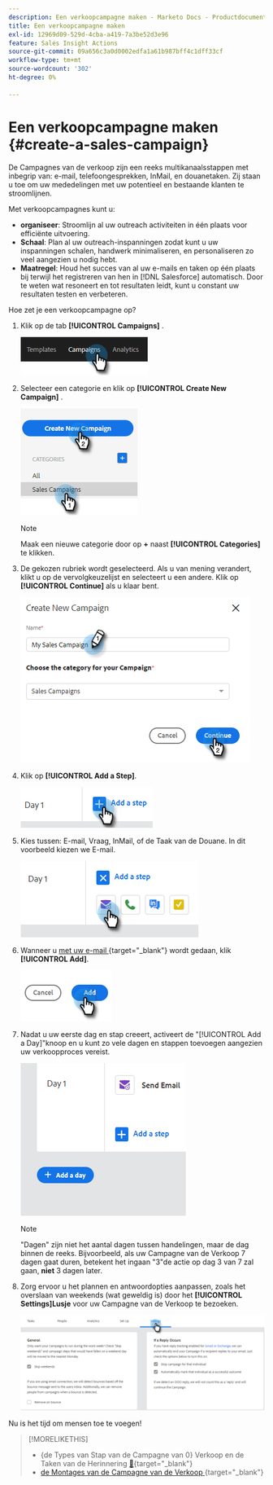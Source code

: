 ```yaml
---
description: Een verkoopcampagne maken - Marketo Docs - Productdocumentatie
title: Een verkoopcampagne maken
exl-id: 12969d09-529d-4cba-a419-7a3be52d3e96
feature: Sales Insight Actions
source-git-commit: 09a656c3a0d0002edfa1a61b987bff4c1dff33cf
workflow-type: tm+mt
source-wordcount: '302'
ht-degree: 0%

---
```


# Een verkoopcampagne maken {#create-a-sales-campaign}

De Campagnes van de verkoop zijn een reeks multikanaalsstappen met inbegrip van: e-mail, telefoongesprekken, InMail, en douanetaken. Zij staan u toe om uw mededelingen met uw potentieel en bestaande klanten te stroomlijnen.

Met verkoopcampagnes kunt u:

* **organiseer**: Stroomlijn al uw outreach activiteiten in één plaats voor efficiënte uitvoering.
* **Schaal**: Plan al uw outreach-inspanningen zodat kunt u uw inspanningen schalen, handwerk minimaliseren, en personaliseren zo veel aangezien u nodig hebt.
* **Maatregel**: Houd het succes van al uw e-mails en taken op één plaats bij terwijl het registreren van hen in [!DNL Salesforce] automatisch. Door te weten wat resoneert en tot resultaten leidt, kunt u constant uw resultaten testen en verbeteren.

Hoe zet je een verkoopcampagne op?

1. Klik op de tab **[!UICONTROL Campaigns]** .

   ![](assets/create-a-sales-campaign-1.png)

1. Selecteer een categorie en klik op **[!UICONTROL Create New Campaign]** .

   ![](assets/create-a-sales-campaign-2.png)

   >[!NOTE]
   >
   >Maak een nieuwe categorie door op **+** naast **[!UICONTROL Categories]** te klikken.

1. De gekozen rubriek wordt geselecteerd. Als u van mening verandert, klikt u op de vervolgkeuzelijst en selecteert u een andere. Klik op **[!UICONTROL Continue]** als u klaar bent.

   ![](assets/create-a-sales-campaign-3.png)

1. Klik op **[!UICONTROL Add a Step]**.

   ![](assets/create-a-sales-campaign-4.png)

1. Kies tussen: E-mail, Vraag, InMail, of de Taak van de Douane. In dit voorbeeld kiezen we E-mail.

   ![](assets/create-a-sales-campaign-5.png)

1. Wanneer u [ met uw e-mail ](/help/marketo/product-docs/marketo-sales-insight/actions/campaigns/sales-campaign-step-types-and-reminder-tasks.md#email){target="_blank"} wordt gedaan, klik **[!UICONTROL Add]**.

   ![](assets/create-a-sales-campaign-6.png)

1. Nadat u uw eerste dag en stap creeert, activeert de &quot;[!UICONTROL Add a Day]&quot;knoop en u kunt zo vele dagen en stappen toevoegen aangezien uw verkoopproces vereist.

   ![](assets/create-a-sales-campaign-7.png)

   >[!NOTE]
   >
   >&quot;Dagen&quot; zijn niet het aantal dagen tussen handelingen, maar de dag binnen de reeks. Bijvoorbeeld, als uw Campagne van de Verkoop 7 dagen gaat duren, betekent het ingaan &quot;3&quot;de actie op dag 3 van 7 zal gaan, **niet** 3 dagen later.

1. Zorg ervoor u het plannen en antwoordopties aanpassen, zoals het overslaan van weekends (wat geweldig is) door het **[!UICONTROL Settings]Lusje** voor uw Campagne van de Verkoop te bezoeken.

   ![](assets/create-a-sales-campaign-8.png)

Nu is het tijd om mensen toe te voegen!

>[!MORELIKETHIS]
>
>* {de Types van Stap van de Campagne van 0} Verkoop en de Taken van de Herinnering [&#128279;](/help/marketo/product-docs/marketo-sales-insight/actions/campaigns/sales-campaign-step-types-and-reminder-tasks.md){target="_blank"}
>* [ de Montages van de Campagne van de Verkoop ](/help/marketo/product-docs/marketo-sales-insight/actions/campaigns/sales-campaign-settings.md){target="_blank"}
